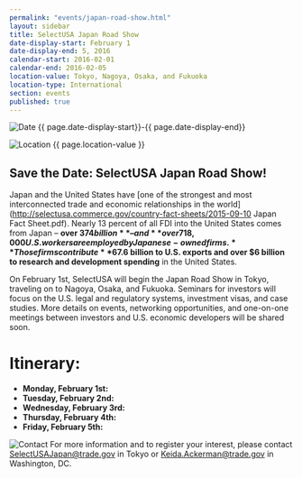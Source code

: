 ```yaml
---
permalink: "events/japan-road-show.html"
layout: sidebar
title: SelectUSA Japan Road Show
date-display-start: February 1
date-display-end: 5, 2016
calendar-start: 2016-02-01
calendar-end: 2016-02-05
location-value: Tokyo, Nagoya, Osaka, and Fukuoka
location-type: International
section: events
published: true
---
```






![Date](https://google.github.io/material-design-icons/action/svg/design/ic_event_24px.svg "Date") {{ page.date-display-start}}-{{ page.date-display-end}}

![Location](http://google.github.io/material-design-icons/social/svg/design/ic_location_city_24px.svg "Location") {{ page.location-value }}

## Save the Date: SelectUSA Japan Road Show!

Japan and the United States have [one of the strongest and most interconnected trade and economic relationships in the world](http://selectusa.commerce.gov/country-fact-sheets/2015-09-10 Japan Fact Sheet.pdf). Nearly 13 percent of all FDI into the United States comes from Japan – **over $374 billion** – and **over 718,000 U.S. workers are employed by Japanese-owned firms.** Those firms contribute **$67.6 billion to U.S. exports and over $6 billion to research and development spending** in the United States.  

On February 1st, SelectUSA will begin the Japan Road Show in Tokyo, traveling on to Nagoya, Osaka, and Fukuoka. Seminars for investors will focus on the U.S. legal and regulatory systems, investment visas, and case studies. More details on events, networking opportunities, and one-on-one meetings between investors and U.S. economic developers will be shared soon.  

# Itinerary:
* **Monday, February 1st:** 
* **Tuesday, February 2nd:** 
* **Wednesday, February 3rd:** 
* **Thursday, February 4th:** 
* **Friday, February 5th:** 


![Contact](https://google.github.io/material-design-icons/action/svg/design/ic_question_answer_24px.svg "Contact") For more information and to register your interest, please contact [SelectUSAJapan@trade.gov](mailto:selectusajapan@trade.gov) in Tokyo or [Keida.Ackerman@trade.gov](mailto:keida.ackerman@trade.gov) in Washington, DC.
